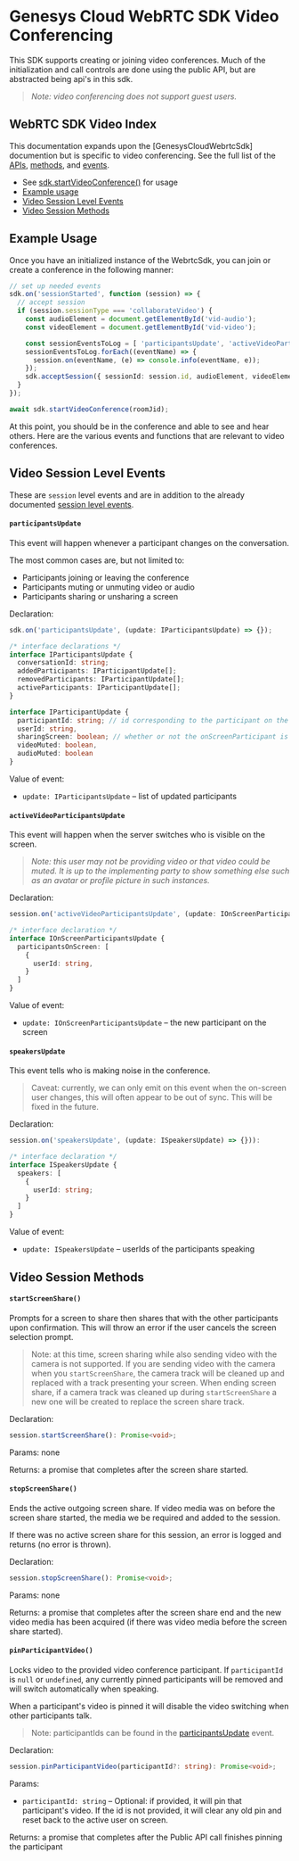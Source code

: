 # Genesys Cloud WebRTC SDK Video Conferencing

This SDK supports creating or joining video conferences. Much of the initialization and call controls
are done using the public API, but are abstracted being api's in this sdk.

> *Note: video conferencing does not support guest users.*

## WebRTC SDK Video Index
This documentation expands upon the [GenesysCloudWebrtcSdk] documention but is specific to 
video conferencing. See the full list of the [APIs], [methods], and [events]. 

* See [sdk.startVideoConference()] for usage
* [Example usage](#example-usage)
* [Video Session Level Events](#video-session-level-events)
* [Video Session Methods](#video-session-methods)

## Example Usage
Once you have an initialized instance of the WebrtcSdk, you can join or create a conference in the following manner:

``` ts
// set up needed events
sdk.on('sessionStarted', function (session) => {
  // accept session
  if (session.sessionType === 'collaborateVideo') {
    const audioElement = document.getElementById('vid-audio');
    const videoElement = document.getElementById('vid-video');

    const sessionEventsToLog = [ 'participantsUpdate', 'activeVideoParticipantsUpdate', 'speakersUpdate' ];
    sessionEventsToLog.forEach((eventName) => {
      session.on(eventName, (e) => console.info(eventName, e));
    });
    sdk.acceptSession({ sessionId: session.id, audioElement, videoElement });
  }
});

await sdk.startVideoConference(roomJid);
```

At this point, you should be in the conference and able to see and hear others. Here are the various events
and functions that are relevant to video conferences.

## Video Session Level Events

These are `session` level events and are in addition to the already documented [session level events].

#### `participantsUpdate`
This event will happen whenever a participant changes on the conversation.

The most common cases are, but not limited to:
  - Participants joining or leaving the conference
  - Participants muting or unmuting video or audio
  - Participants sharing or unsharing a screen

Declaration:
``` ts
sdk.on('participantsUpdate', (update: IParticipantsUpdate) => {});

/* interface declarations */
interface IParticipantsUpdate {
  conversationId: string;
  addedParticipants: IParticipantUpdate[];
  removedParticipants: IParticipantUpdate[];
  activeParticipants: IParticipantUpdate[];
}

interface IParticipantUpdate {
  participantId: string; // id corresponding to the participant on the conversation,
  userId: string,
  sharingScreen: boolean; // whether or not the onScreenParticipant is sharing their screen,
  videoMuted: boolean,
  audioMuted: boolean
}
```
Value of event: 
* `update: IParticipantsUpdate` – list of updated participants

#### `activeVideoParticipantsUpdate`

This event will happen when the server switches who is visible on the screen. 

> *Note: this user may not be providing video or that video could be muted. It is up to the
> implementing party to show something else such as an avatar or profile picture in such instances.*

Declaration:
``` ts
session.on('activeVideoParticipantsUpdate', (update: IOnScreenParticipantsUpdate) => {});

/* interface declaration */
interface IOnScreenParticipantsUpdate {
  participantsOnScreen: [
    {
      userId: string,
    }
  ]
}
```
Value of event:
* `update: IOnScreenParticipantsUpdate` – the new participant on the screen


#### `speakersUpdate`

This event tells who is making noise in the conference.

> Caveat: currently, we can only emit on this event when the on-screen user changes, 
this will often appear to be out of sync. This will be fixed in the future.

Declaration:
``` ts
session.on('speakersUpdate', (update: ISpeakersUpdate) => {})):

/* interface declaration */
interface ISpeakersUpdate {
  speakers: [
    {
      userId: string;
    }
  ]
}
```
Value of event:
* `update: ISpeakersUpdate` – userIds of the participants speaking

## Video Session Methods

#### `startScreenShare()`
Prompts for a screen to share then shares that with the other
participants upon confirmation. This will
throw an error if the user cancels the screen selection prompt.

> Note: at this time, screen sharing while also sending video with the camera is not supported.
If you are sending video with the camera when you `startScreenShare`, the camera track will
be cleaned up and replaced with a track presenting your screen. When ending screen share, if
a camera track was cleaned up during `startScreenShare` a new one will be created to replace the screen share track.


Declaration: 
``` ts
session.startScreenShare(): Promise<void>;
```

Params: none

Returns: a promise that completes after the screen share started.


#### `stopScreenShare()`
Ends the active outgoing screen share. If video media was on before the screen share 
started, the media we be required and added to the session. 

If there was no active screen share for this session, an error is logged 
and returns (no error is thrown). 

Declaration: 
``` ts
session.stopScreenShare(): Promise<void>;
```

Params: none

Returns: a promise that completes after the screen share end and the new video
  media has been acquired (if there was video media before the screen share started).


#### `pinParticipantVideo()`
Locks video to the provided video conference participant. If `participantId` is `null`
or `undefined`, any currently pinned participants will be removed and will switch automatically 
when speaking. 

When a participant's video is pinned it will disable the video switching when other participants talk.

> Note: participantIds can be found in the [participantsUpdate](#participantsupdate) event.

Declaration: 
``` ts
session.pinParticipantVideo(participantId?: string): Promise<void>;
```

Params: 
* `participantId: string` – Optional: if provided, it will pin that participant's video. If
  the id is not provided, it will clear any old pin and reset back to the active user on screen.

Returns: a promise that completes after the Public API call finishes pinning the participant


[sdk.startVideoConference()]: index.md#startvideoconference
[APIs]: index.md#genesyscloudwebrtcsdk
[methods]: index.md#methods
[events]: index.md#events

[session level events]: index.md#session-level-events